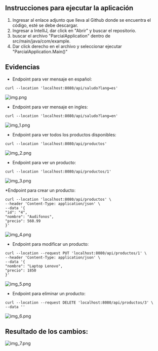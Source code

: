 ## Instrucciones para ejecutar la aplicación
1. Ingresar al enlace adjunto que lleva al Github donde se encuentra el código, esté se debe descargar.
2. Ingresar a IntelliJ, dar click en "Abrir" y buscar el repositorio.
3. buscar el archivo "ParcialApplication" dentro de src/main/java/com/example.
4. Dar click derecho en el archivo y seleccionar ejecutar "ParcialApplication.Main()"

## Evidencias

* Endpoint para ver mensaje en español:
```
curl --location 'localhost:8080/api/saludo?lang=es'
```
![img.png](img.png)

* Endpoint para ver mensaje en ingles:
```
curl --location 'localhost:8080/api/saludo?lang=en'
```
![img_1.png](img_1.png)

* Endpoint para ver todos los productos disponibles:
```
curl --location 'localhost:8080/api/productos'
```
![img_2.png](img_2.png)

* Endpoint para ver un producto:
```
curl --location 'localhost:8080/api/productos/1'
```
![img_3.png](img_3.png)

*Endpoint para crear un producto:
```
curl --location 'localhost:8080/api/productos' \
--header 'Content-Type: application/json' \
--data '{
"id": "4",
"nombre": "Audifonos",
"precio": 560.99
}'
```
![img_4.png](img_4.png)

* Endpoint para modificar un producto:
```
curl --location --request PUT 'localhost:8080/api/productos/1' \
--header 'Content-Type: application/json' \
--data '{
"nombre": "Laptop Lenovo",
"precio": 1850
}'
```
![img_5.png](img_5.png)

* Endpoint para eliminar un producto:
```
curl --location --request DELETE 'localhost:8080/api/productos/3' \
--data ''
```
![img_6.png](img_6.png)

## Resultado de los cambios:
  
![img_7.png](img_7.png)
